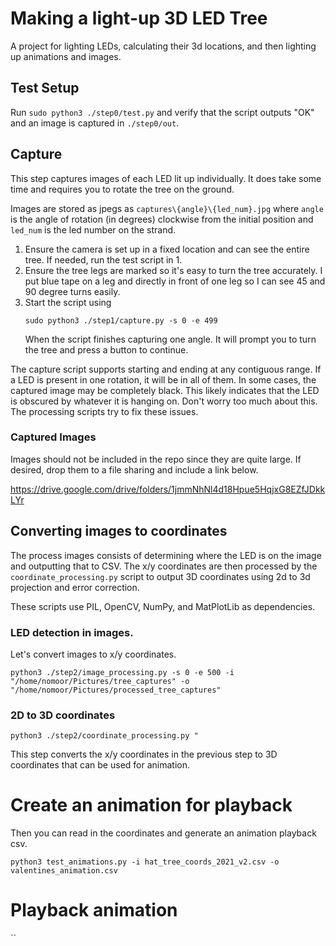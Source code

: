 # Making a light-up 3D LED Tree

A project for lighting LEDs, calculating their 3d locations, and then lighting up animations and images.

## Test Setup

Run ```sudo python3 ./step0/test.py``` and verify that the script outputs "OK" and an image is captured in `./step0/out`.

## Capture

This step captures images of each LED lit up individually. It does take some time and requires you to rotate
the tree on the ground.

Images are stored as jpegs as
`captures\{angle}\{led_num}.jpg` where `angle` is the angle of rotation (in degrees) clockwise from the
initial position and `led_num` is the led number on the strand.

1. Ensure the camera is set up in a fixed location and can see the entire tree. If needed, run the test script in 1.
2. Ensure the tree legs are marked so it's easy to turn the tree accurately. I put blue tape on a leg and directly in
   front of one leg so I can see 45 and 90 degree turns easily.
3. Start the script using
    ```
    sudo python3 ./step1/capture.py -s 0 -e 499
    ```
   When the script finishes capturing one angle. It will prompt you to turn the tree and press a button to continue.

The capture script supports starting and ending at any contiguous range. If a LED is present in one rotation, it will
be in all of them. In some cases, the captured image may be completely black. This likely indicates that the LED is
obscured by whatever it is hanging on. Don't worry too much about this. The processing scripts try to fix these issues.

### Captured Images

Images should not be included in the repo since they are quite large. If desired, drop them to a file sharing and
include a link below.

https://drive.google.com/drive/folders/1jmmNhNl4d18Hpue5HqjxG8EZfJDkkLYr

## Converting images to coordinates

The process images consists of determining where the LED is on the image and outputting that to CSV. The x/y coordinates
are then processed by the `coordinate_processing.py` script to output 3D coordinates using 2d to 3d projection and
error correction.

These scripts use PIL, OpenCV, NumPy, and MatPlotLib as dependencies.
### LED detection in images.

Let's convert images to x/y coordinates.

`python3 ./step2/image_processing.py -s 0 -e 500 -i "/home/nomoor/Pictures/tree_captures" -o "/home/nomoor/Pictures/processed_tree_captures"`

### 2D to 3D coordinates

`python3 ./step2/coordinate_processing.py "`

This step converts the x/y coordinates in the previous step to 3D coordinates that can be used for animation.

# Create an animation for playback

Then you can read in the coordinates and generate an animation playback csv.

`python3 test_animations.py -i hat_tree_coords_2021_v2.csv -o valentines_animation.csv`

# Playback animation

``